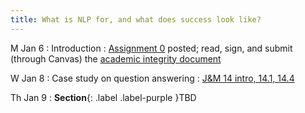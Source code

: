 ```yaml
---
title: What is NLP for, and what does success look like?
---
```


M Jan 6
: Introduction
  : [Assignment 0](../assets/docs/A0.pdf) posted; read, sign, and submit (through Canvas) the
  [academic integrity document](../assets/docs/academic-integrity.pdf)

W Jan 8
: Case study on question answering
  : [J&M 14 intro, 14.1, 14.4](https://web.stanford.edu/~jurafsky/slp3/14.pdf)

Th Jan 9
: **Section**{: .label .label-purple }TBD
